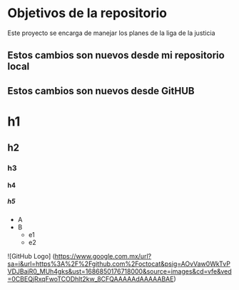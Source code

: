 # Objetivos de la repositorio

Este proyecto se encarga de manejar los planes de la liga de la justicia


## Estos cambios son nuevos desde mi repositorio local
## Estos cambios son nuevos desde GitHUB
# h1
## h2
### h3
#### h4
##### h5
* A
* B
  * e1
  *  e2


![GitHub Logo] (https://www.google.com.mx/url?sa=i&url=https%3A%2F%2Fgithub.com%2Foctocat&psig=AOvVaw0WkTvPVDJBajR0_MUh4gks&ust=1686850176718000&source=images&cd=vfe&ved=0CBEQjRxqFwoTCODhlt2kw_8CFQAAAAAdAAAAABAE)
